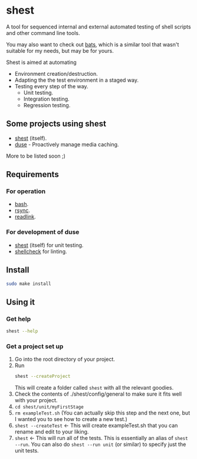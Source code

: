 # shest
A tool for sequenced internal and external automated testing of shell scripts and other command line tools.

You may also want to check out [bats](https://github.com/bats-core/bats-core), which is a similar tool that wasn't suitable for my needs, but may be for yours.

Shest is aimed at automating

* Environment creation/destruction.
* Adapting the the test environment in a staged way.
* Testing every step of the way.
    * Unit testing.
    * Integration testing.
    * Regression testing.

## Some projects using shest

* [shest](https://github.com/ksandom/shest) (itself).
* [duse](https://github.com/ksandom/duse) - Proactively manage media caching.

More to be listed soon ;)

## Requirements

### For operation

* [bash](https://man7.org/linux/man-pages/man1/bash.1.html).
* [rsync](https://man7.org/linux/man-pages/man1/rsync.1.html).
* [readlink](https://man7.org/linux/man-pages/man1/readlink.1.html).

### For development of duse

* [shest](https://github.com/ksandom/shest) (itself) for unit testing.
* [shellcheck](https://github.com/koalaman/shellcheck) for linting.

## Install

```bash
sudo make install
```

## Using it

### Get help

```bash
shest --help
```

### Get a project set up

1. Go into the root directory of your project.
1. Run
    ```bash
    shest --createProject
    ```
    This will create a folder called `shest` with all the relevant goodies.
1. Check the contents of ./shest/config/general to make sure it fits well with your project.
1. `cd shest/unit/myFirstStage`
1. `rm exampleTest.sh` (You can actually skip this step and the next one, but I wanted you to see how to create a new test.)
1. `shest --createTest` <- This will create exampleTest.sh that you can rename and edit to your liking.
1. `shest` <- This will run all of the tests. This is essentially an alias of `shest --run`. You can also do `shest --run unit` (or similar) to specify just the unit tests.
